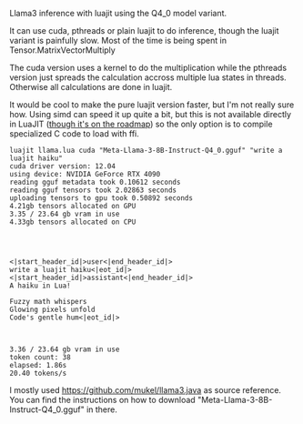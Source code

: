 Llama3 inference with luajit using the Q4_0 model variant. 

It can use cuda, pthreads or plain luajit to do inference, though the luajit variant is painfully slow. Most of the time is being spent in Tensor.MatrixVectorMultiply

The cuda version uses a kernel to do the multiplication while the pthreads version just spreads the calculation accross multiple lua states in threads. Otherwise all calculations are done in luajit.

It would be cool to make the pure luajit version faster, but I'm not really sure how. Using simd can speed it up quite a bit, but this is not available directly in LuaJIT ([though it's on the roadmap](https://github.com/LuaJIT/LuaJIT/pull/116)) so the only option is to compile specialized C code to load with ffi.


```
luajit llama.lua cuda "Meta-Llama-3-8B-Instruct-Q4_0.gguf" "write a luajit haiku"
cuda driver version: 12.04
using device: NVIDIA GeForce RTX 4090
reading gguf metadata took 0.10612 seconds
reading gguf tensors took 2.02863 seconds
uploading tensors to gpu took 0.50892 seconds
4.21gb tensors allocated on GPU
3.35 / 23.64 gb vram in use
4.33gb tensors allocated on CPU




<|start_header_id|>user<|end_header_id|>
write a luajit haiku<|eot_id|><|start_header_id|>assistant<|end_header_id|>
A haiku in Lua!

Fuzzy math whispers
Glowing pixels unfold
Code's gentle hum<|eot_id|>



3.36 / 23.64 gb vram in use
token count: 38
elapsed: 1.86s
20.40 tokens/s
```

I mostly used https://github.com/mukel/llama3.java as source reference. You can find the instructions on how to download "Meta-Llama-3-8B-Instruct-Q4_0.gguf" in there.

